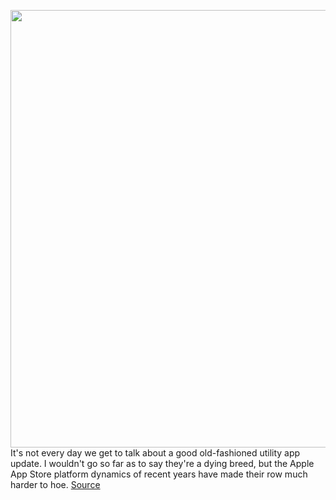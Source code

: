 <img src='https://cdn.vox-cdn.com/thumbor/AMjO-uNxlFAD_NgynnQFvEUBXRA=/0x0:640x367/1200x800/filters:focal(269x133:371x235)/cdn.vox-cdn.com/uploads/chorus_image/image/66218852/itunes_app_store_icon_field_640.0.1419347988.0.jpg' width='700px' /><br/>
It's not every day we get to talk about a good old-fashioned utility app update. I wouldn't go so far as to say they're a dying breed, but the Apple App Store platform dynamics of recent years have made their row much harder to hoe.
<a href='https://www.theverge.com/2020/1/30/21080313/apple-app-store-subscription-developer-options-rent-seeking'> Source <a/>